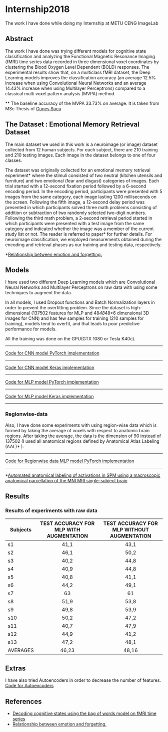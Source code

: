 
# Internship2018
The work I have done while doing my Internship at METU CENG ImageLab

## Abstract
The work I have done was trying different models for cognitive state classification and analyzing the Functional Magnetic Resonance Imaging (fMRI) time series data recorded in three dimensional voxel coordinates by clustering the Blood Oxygen Level Dependent (BOLD) responses. The experimental results show that, on a multiclass fMRI dataset,  the Deep Learning models improves the classification accuracy (an average 12.5% increase when using Convolutional Neural Networks and an average 14.43% increase when using Multilayer Perceptrons) compared to a classical multi voxel pattern analysis (MVPA) method. 

** The baseline accuracy of the MVPA 33.73% on average. It is taken from MSc Thesis of [Gunes Sucu](https://scholar.google.com.tr/citations?user=Z97AJZQAAAAJ&hl=tr)

## The Dataset : Emotional Memory Retrieval Dataset

The main dataset we used in this work is a neuroimage (or image) dataset collected from 12 human subjects. For each subject, there are 210 training and 210 testing images. Each image in the dataset belongs to one of four classes.

The dataset was originally collected for an emotional memory retrieval experiment* where the stimuli consisted of two neutral (kitchen utensils and furniture) and two emotional (fear and disgust) categories of images. Each trial started with a 12-second fixation period followed by a 6-second encoding period. In the encoding period, participants were presented with 5 images from the same category, each image lasting 1200 milliseconds on the screen. Following the fifth image, a 12-second delay period was presented in which participants solved three math problems consisting of addition or subtraction of two randomly selected two-digit numbers. Following the third math problem, a 2-second retrieval period started in which participants were presented with a test image from the same category and indicated whether the image was a member of the current study list or not. The reader is referred to paper* for further details. For neuroimage classification, we employed measurements obtained during the encoding and retrieval phases as our training and testing data, respectively.

*[Relationship between emotion and forgetting.](http://psycnet.apa.org/record/2015-45624-001)

## Models
I have used two different Deep Learning models which are Convolutional Neural Networks and Multilayer Perceptrons on raw data with using some techniques to augment the data. 

In all models, I used Dropout functions and Batch Normalization layers in order to prevent the overfitting problem. Since the dataset is high-dimensional (137502 features for MLP and 48*48*48*6 dimensional 3D images for CNN) and has few samples for training (210 samples for training), models tend to overfit, and that leads to poor predictive performance for models.

All the training was done on the GPU(GTX 1080 or Tesla K40c).
 ***
[Code for CNN model PyTorch implementation](Models/CNN/cnn_pytorch.py)
 ***
[Code for CNN model Keras implementation](Models/CNN/cnn_keras.py)
 ***
[Code for MLP model PyTorch implementation](Models/MLP/mlp_timeseries_pytorch.py)
 ***
[Code for MLP model Keras implementation](Models/MLP/mlp_timeseries.py)
 ***
 ### Regionwise-data
 
Also, I have done some experiments with using region-wise data which is formed by taking the average of voxels with respect to anatomic brain regions. After taking the average, the data is the dimension of 90 instead of 137502 (I used all anatomical regions defined by Anatomical Atlas Labeling (AAL)* ).
***
[Code for Regionwise data MLP model PyTorch implementation](Models/Regionwise/regionwise_mlp.py)
***
*[Automated anatomical labeling of activations in SPM using a macroscopic anatomical parcellation of the MNI MRI single-subject brain](https://www.ncbi.nlm.nih.gov/pubmed/11771995)
## Results

### Results of experiments with raw data

| Subjects 	| TEST ACCURACY FOR MLP WITH AUGMENTATION 	| TEST ACCURACY FOR MLP WITHOUT AUGMENTATION 	|
| --------	|:---------------------------------------:	|:------------------------------------------:	|
|    s1    	|                   41,1                  	|                    43,1                    	|
|    s2    	|                   46,1                  	|                    50,2                    	|
|    s3    	|                   40,2                  	|                    44,8                    	|
|    s4    	|                   40,9                  	|                    44,8                    	|
|    s5    	|                   40,8                  	|                    41,1                    	|
|    s6    	|                   44,2                  	|                    49,1                    	|
|    s7    	|                    63                   	|                     61                     	|
|    s8    	|                   51,9                  	|                    53,8                    	|
|    s9    	|                   49,8                  	|                    53,9                    	|
|    s10   	|                   50,2                  	|                    47,2                    	|
|    s11   	|                   40,7                  	|                    47,9                    	|
|    s12   	|                   44,9                  	|                    41,2                    	|
|    s13   	|                   47,2                  	|                    48,1                    	
| AVERAGES 	|                  46,23                  	|                    48,16                   	|


## Extras
I have also tried Autoencoders in order to decrease the number of features. 
[Code for Autoencoders](Models/Autoencoders/autoencoder_timeseries.py)

## References
* [Decoding cognitive states using the bag of words model on fMRI time series](https://ieeexplore.ieee.org/abstract/document/7496222)
* [Relationship between emotion and forgetting.](http://psycnet.apa.org/record/2015-45624-001)
